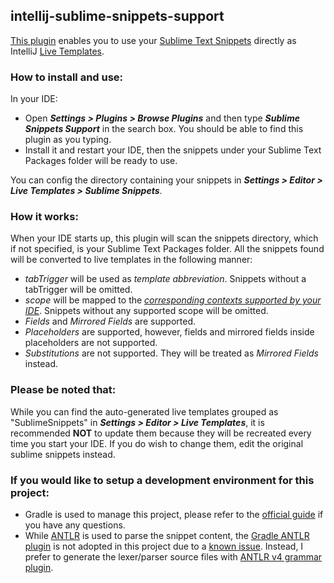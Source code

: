 ## intellij-sublime-snippets-support
[This plugin](https://plugins.jetbrains.com/plugin/10446-sublime-snippets-support) enables you to use your [Sublime Text Snippets](http://docs.sublimetext.info/en/latest/extensibility/snippets.html) directly as IntelliJ [Live Templates](https://www.jetbrains.com/help/idea/live-templates.html).

### How to install and use:
In your IDE:
- Open **_Settings > Plugins > Browse Plugins_** and then type **_Sublime Snippets Support_** in the search box. You should be able to find this plugin as you typing.
- Install it and restart your IDE, then the snippets under your Sublime Text Packages folder will be ready to use.

You can config the directory containing your snippets in **_Settings > Editor > Live Templates > Sublime Snippets_**.

### How it works:
When your IDE starts up, this plugin will scan the snippets directory, which if not specified, is your Sublime Text Packages folder. All the snippets found will be converted to live templates in the following manner:
- _tabTrigger_ will be used as _template abbreviation_. Snippets without a tabTrigger will be omitted.
- _scope_ will be mapped to the [_corresponding contexts supported by your IDE_](https://github.com/kevinlinxp/intellij-sublime-snippets-support/blob/master/src/main/kotlin/com/kevinlinxp/sublimeSnippetsSupport/SublimeSnippetScope.kt). Snippets without any supported scope will be omitted.
- _Fields_ and _Mirrored Fields_ are supported.
- _Placeholders_ are supported, however, fields and mirrored fields inside placeholders are not supported.
- _Substitutions_ are not supported. They will be treated as _Mirrored Fields_ instead.

### Please be noted that:
While you can find the auto-generated live templates grouped as "SublimeSnippets" in **_Settings > Editor > Live Templates_**, it is recommended **NOT** to update them because they will be recreated every time you start your IDE. If you do wish to change them, edit the original sublime snippets instead.

### If you would like to setup a development environment for this project:
- Gradle is used to manage this project, please refer to the [official guide](https://www.jetbrains.org/intellij/sdk/docs/tutorials/build_system.html) if you have any questions.
- While [ANTLR](http://www.antlr.org/) is used to parse the snippet content, the [Gradle ANTLR plugin](https://docs.gradle.org/current/userguide/antlr_plugin.html) is not adopted in this project due to a [known issue](https://github.com/gradle/gradle/issues/2565). Instead, I prefer to generate the lexer/parser source files with [ANTLR v4 grammar plugin](https://plugins.jetbrains.com/plugin/7358-antlr-v4-grammar-plugin).
